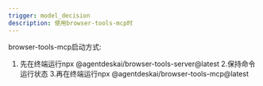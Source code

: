 ```yaml
---
trigger: model_decision
description: 使用browser-tools-mcp时
---
```

browser-tools-mcp启动方式:
1. 先在终端运行npx @agentdeskai/browser-tools-server@latest
2.保持命令运行状态
3.再在终端运行npx @agentdeskai/browser-tools-mcp@latest